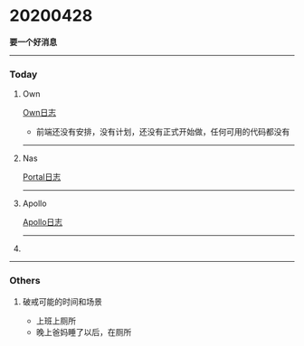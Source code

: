 # 20200428

 **要一个好消息**

---

### Today 

1. Own

   [Own日志](../Project/own/Own日志.md)

   + 前端还没有安排，没有计划，还没有正式开始做，任何可用的代码都没有

   

   ---

2. Nas

   [Portal日志](../Project/work/nas/Portal日志.md)

   

   ---

3. Apollo

   [Apollo日志](../Project/apollo/Apollo日志.md)

   

   ---

4. 



---

### Others

1. 破戒可能的时间和场景

   + 上班上厕所
   + 晚上爸妈睡了以后，在厕所

   









